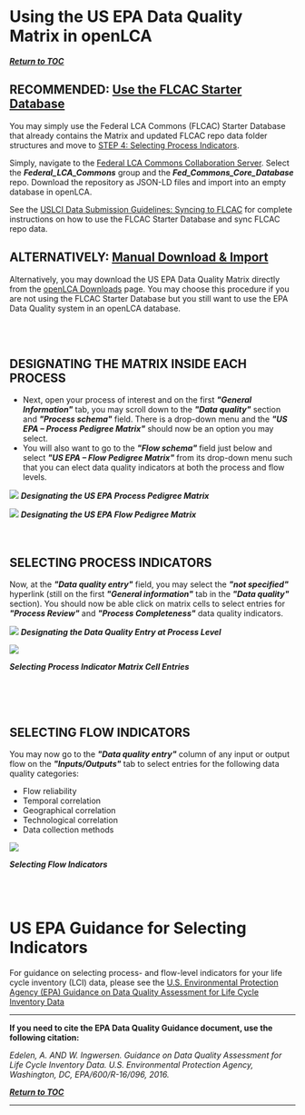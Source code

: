 # Using the US EPA Data Quality Matrix in openLCA

[**_Return to TOC_**](../00-sub-handbook-landing.md)

## RECOMMENDED: [Use the FLCAC Starter Database](https://github.com/uslci-admin/uslci-content/blob/dev/docs/submission_handbook/04-resources/04-App-H.md)
You may simply use the Federal LCA Commons (FLCAC) Starter Database that already contains the Matrix and updated FLCAC repo data folder structures and move to [STEP 4: Selecting Process Indicators](https://github.com/uslci-admin/uslci-content/blob/dev/docs/submission_handbook/04-resources/04-App-G.md#step-4-select-process-indicators). 

Simply, navigate to the [Federal LCA Commons Collaboration Server](https://www.lcacommons.gov/lca-collaboration). Select the _**Federal_LCA_Commons**_ group and the _**Fed_Commons_Core_Database**_ repo. Download the repository as JSON-LD files and import into an empty database in openLCA. 

See the [USLCI Data Submission Guidelines: Syncing to FLCAC](https://github.com/uslci-admin/uslci-content/blob/dev/docs/submission_handbook/04-resources/04-App-H.md) for complete instructions on how to use the FLCAC Starter Database and sync FLCAC repo data.

## ALTERNATIVELY: [Manual Download & Import](https://github.com/uslci-admin/uslci-content/blob/dev/docs/submission_handbook/04-resources/04-App-G-1.md)

Alternatively, you may download the US EPA Data Quality Matrix directly from the [openLCA Downloads](https://www.openlca.org/download/) page. You may choose this procedure if you are not using the FLCAC Starter Database but you still want to use the EPA Data Quality system in an openLCA database.


<br>
<br>


## DESIGNATING THE MATRIX INSIDE EACH PROCESS

* Next, open your process of interest and on the first **_"General Information"_** tab, you may scroll down to the **_"Data quality"_** section and **_"Process schema"_** field. There is a drop-down menu and the **_"US EPA – Process Pedigree Matrix"_** should now be an option you may select. 
* You will also want to go to the **_"Flow schema"_** field just below and select **_"US EPA – Flow Pedigree Matrix"_** from its drop-down menu such that you can elect data quality indicators at both the process and flow levels.

![](https://github.com/uslci-admin/uslci-content/blob/dev/images/3a_Select_Process_Matrix.png)
**_Designating the US EPA Process Pedigree Matrix_**
<br>

![](https://github.com/uslci-admin/uslci-content/blob/dev/images/3a_Select_Process_Matrix.png)
**_Designating the US EPA Flow Pedigree Matrix_**
<br>
<br>
<br>


## SELECTING PROCESS INDICATORS

Now, at the **_"Data quality entry"_** field, you may select the **_"not specified"_** hyperlink (still on the first **_"General information"_** tab in the **_"Data quality"_** section). You should now be able click on matrix cells to select entries for **_"Process Review"_** and **_"Process Completeness"_** data quality indicators.

![](https://github.com/uslci-admin/uslci-content/blob/dev/images/4a_Designate_DQ_Entry.png)
**_Designating the Data Quality Entry at Process Level_**
<br>


![](https://github.com/uslci-admin/uslci-content/blob/dev/images/4b_Select_Process_Indicators.png)

**_Selecting Process Indicator Matrix Cell Entries_**

<br>
<br>
<br>


## SELECTING FLOW INDICATORS

You may now go to the **_"Data quality entry"_** column of any input or output flow on the **_"Inputs/Outputs"_** tab to select entries for the following data quality categories:

- Flow reliability
- Temporal correlation
- Geographical correlation
- Technological correlation
- Data collection methods


![](https://github.com/uslci-admin/uslci-content/blob/dev/images/5_Select_Flow_Indicators.png)

**_Selecting Flow Indicators_**

<br>
<br>

# US EPA Guidance for Selecting Indicators

For guidance on selecting process- and flow-level indicators for your life cycle inventory (LCI) data, please see the [U.S. Environmental Protection Agency (EPA) Guidance on Data Quality Assessment for Life Cycle Inventory Data](https://cfpub.epa.gov/si/si\_public\_record\_report.cfm?Lab=NRMRL&amp;dirEntryId=321834)

---
**If you need to cite the EPA Data Quality Guidance document, use the following citation:**

_Edelen, A. AND W. Ingwersen. Guidance on Data Quality Assessment for Life Cycle Inventory Data. U.S. Environmental Protection Agency, Washington, DC, EPA/600/R-16/096, 2016._

[**_Return to TOC_**](../00-sub-handbook-landing.md)


---
